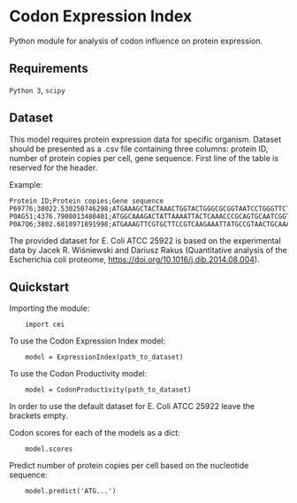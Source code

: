 # Codon Expression Index
Python module for analysis of codon influence on protein expression.

## Requirements
`Python 3`, `scipy`

## Dataset
This model requires protein expression data for specific organism.
Dataset should be presented as a .csv file containing three columns: protein ID, number of protein copies per cell, gene sequence.
First line of the table is reserved for the header.


Example:

    Protein ID;Protein copies;Gene sequence
    P69776;38022.530250746298;ATGAAAGCTACTAAACTGGTACTGGGCGCGGTAATCCTGGGTTCTACTCTGCTGGCAGGTTGCTCCAGCAACGCTAAAATCGATCAGCTGTCTTCTGACGTTCAGACTCTGAACGCTAAAGTTGACCAGCTGAGCAACGACGTGAACGCAATGCGTTCCGACGTTCAGGCTGCTAAAGATGACGCAGCTCGTGCTAACCAGCGTCTGGACAACATGGCTACTAAATACCGCAAGTAA
    P0AG51;4376.7908013480401;ATGGCAAAGACTATTAAAATTACTCAAACCCGCAGTGCAATCGGTCGTCTGCCGAAACACAAGGCAACGCTGCTTGGCCTGGGTCTGCGTCGTATTGGTCACACCGTAGAGCGCGAGGATACTCCTGCTATTCGCGGTATGATCAACGCGGTTTCCTTCATGGTTAAAGTTGAGGAGTAA
    P0A7Q6;3802.6818971891998;ATGAAAGTTCGTGCTTCCGTCAAGAAATTATGCCGTAACTGCAAAATCGTTAAGCGTGATGGTGTCATCCGTGTGATTTGCAGTGCCGAGCCGAAGCATAAACAGCGCCAAGGCTGA

The provided dataset for E. Coli ATCC 25922 is based on the experimental data by Jacek R. Wiśniewski and Dariusz Rakus (Quantitative analysis of the Escherichia coli proteome, https://doi.org/10.1016/j.dib.2014.08.004).

## Quickstart
Importing the module:

        import cei

To use the Codon Expression Index model:

        model = ExpressionIndex(path_to_dataset)
        
To use the Codon Productivity model:

        model = CodonProductivity(path_to_dataset)
        
In order to use the default dataset for E. Coli ATCC 25922 leave the brackets empty.

Codon scores for each of the models as a dict:

        model.scores
        
Predict number of protein copies per cell based on the nucleotide sequence:

        model.predict('ATG...')
